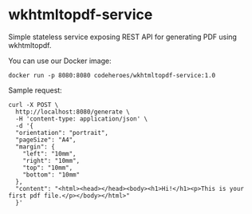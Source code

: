 # wkhtmltopdf-service
Simple stateless service exposing REST API for generating PDF using wkhtmltopdf.

You can use our Docker image:
```
docker run -p 8080:8080 codeheroes/wkhtmltopdf-service:1.0
```

Sample request:
```
curl -X POST \
  http://localhost:8080/generate \
  -H 'content-type: application/json' \
  -d '{
  "orientation": "portrait",
  "pageSize": "A4",
  "margin": {
  	"left": "10mm",
  	"right": "10mm",
  	"top": "10mm",
  	"bottom": "10mm"
  },
  "content": "<html><head></head><body><h1>Hi!</h1><p>This is your first pdf file.</p></body></html>"
  }'
 ```
